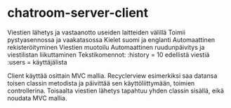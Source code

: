 # chatroom-server-client

Viestien lähetys ja vastaanotto useiden laitteiden välillä
Toimii pystyasennossa ja vaakatasossa
Kielet suomi ja englanti
Automaattinen rekisteröityminen
Viestien muotoilu
Automaattinen ruudunpäivitys ja viestilistan liikuttaminen
Tekstikomennot:
:history = 10 edellistä viestiä
:users = käyttäjälista

Client käyttää osittain MVC mallia. Recyclerview esimerkiksi saa datansa toisen 
classin metodista ja päivittää sen käyttöliittymään, toimien controllerina. Toisaalta viestien lähetys tapahtuu yhden classin sisällä, eikä noudata MVC 
mallia.
